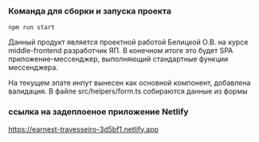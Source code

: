 ### Команда для сборки и запуска проекта
```
npm run start 
```
Данный продукт является проектной работой Белицкой О.В. на курсе middle-frontend разработчик ЯП. 
В конечном итоге это будет SPA приложение-мессенджер, выполняющий стандартные функции мессенджера.

На текущем эпате инпут вынесен как основной компонент, добавлена валидация. В файле  src/helpers/form.ts собираются данные из формы



### ссылка на задеплоеное приложение Netlify
https://earnest-travesseiro-3d5bf1.netlify.app
